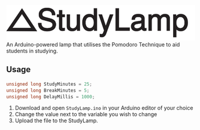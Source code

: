 ![StudyLamp](https://raw.githubusercontent.com/ehcrae/StudyLamp/4d2fec486874dc39fd58a37d75a989cce4d7490d/images/studylamp.svg)
An Arduino-powered lamp that utilises the Pomodoro Technique to aid students in studying. 
## Usage
~~~c++
unsigned long StudyMinutes = 25;
unsigned long BreakMinutes = 5;
unsigned long DelayMillis = 1000;
~~~
1. Download and open `StudyLamp.ino` in your Arduino editor of your choice
2. Change the value next to the variable you wish to change
3. Upload the file to the StudyLamp.